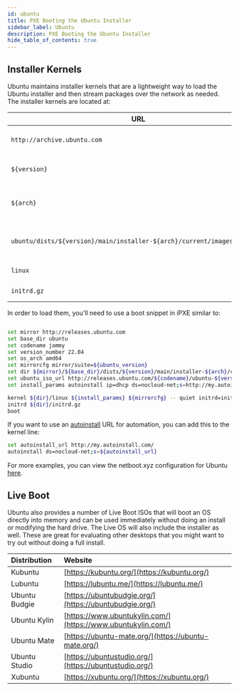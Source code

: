 ```yaml
---
id: ubuntu
title: PXE Booting the Ubuntu Installer
sidebar_label: Ubuntu
description: PXE Booting the Ubuntu Installer
hide_table_of_contents: true
---
```


## Installer Kernels

Ubuntu maintains installer kernels that are a lightweight way to load the Ubuntu installer and then stream packages over the network as needed. The installer kernels are located at:

| URL | Description |
| --- | ----------- |
| `http://archive.ubuntu.com` | Base URL for Ubuntu mirrors |
| `${version}` | Version (e.g., focal, jammy, etc) |
| `${arch}` | Architecture (e.g., amd64, arm64) |
| `ubuntu/dists/${version}/main/installer-${arch}/current/images/netboot/` | Directory containing the installer kernels |
| `linux` | Kernel filename |
| `initrd.gz` | Initrd filename |

In order to load them, you'll need to use a boot snippet in iPXE similar to:

```bash

set mirror http://releases.ubuntu.com
set base_dir ubuntu
set codename jammy
set version_number 22.04
set os_arch amd64
set mirrorcfg mirror/suite=${ubuntu_version}
set dir ${mirror}/${base_dir}/dists/${version}/main/installer-${arch}/current/images/netboot
set ubuntu_iso_url http://releases.ubuntu.com/${codename}/ubuntu-${version_number}-live-server-${os_arch}.iso
set install_params autoinstall ip=dhcp ds=nocloud-net;s=http://my.autoinstall.com/ url=${ubuntu_iso_url}

kernel ${dir}/linux ${install_params} ${mirrorcfg} -- quiet initrd=initrd.gz
initrd ${dir}/initrd.gz
boot
```

If you want to use an [autoinstall](https://canonical-subiquity.readthedocs-hosted.com/en/latest/howto/autoinstall-quickstart.html) URL for automation, you can add this to the kernel line:

```bash
set autoinstall_url http://my.autoinstall.com/
autoinstall ds=nocloud-net;s=${autoinstall_url}
```

For more examples, you can view the netboot.xyz configuration for Ubuntu [here](https://github.com/netbootxyz/netboot.xyz/blob/master/roles/netbootxyz/templates/menu/ubuntu.ipxe.j2).

## Live Boot

Ubuntu also provides a number of Live Boot ISOs that will boot an OS directly into memory and can be used immediately without doing an install or modifying the hard drive. The Live OS will also include the installer as well. These are great for evaluating other desktops that you might want to try out without doing a full install.

| Distribution | Website |
| :--- | :--- |
| Kubuntu | [https://kubuntu.org/](https://kubuntu.org/) |
| Lubuntu | [https://lubuntu.me/](https://lubuntu.me/) |
| Ubuntu Budgie | [https://ubuntubudgie.org/](https://ubuntubudgie.org/) |
| Ubuntu Kylin | [https://www.ubuntukylin.com/](https://www.ubuntukylin.com/) |
| Ubuntu Mate | [https://ubuntu-mate.org/](https://ubuntu-mate.org/) |
| Ubuntu Studio | [https://ubuntustudio.org/](https://ubuntustudio.org/) |
| Xubuntu | [https://xubuntu.org/](https://xubuntu.org/) |
